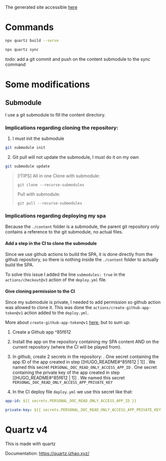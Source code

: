 The generated site accessible [here](https://hbock-42.github.io/personal_documentation)

# Commands

```bash title="run a local server"
npx quartz build --serve
```


```bash title="commit and push your work"
npx quartz sync
```

*todo*: add a git commit and push on the content submodule to the sync command

# Some modifications
## Submodule
I use a git submodule to fill the content directory.

### Implications regarding cloning the repository:

1. I must init the submodule
```bash
git submodule init
```

2. Git pull will not update the submodule, I must do it on my own
```bash
git submodule update
```

> [!TIPS]
>All in one
>Clone with submodule:
>```
>git clone --recurse-submodules
>```
>Pull with submodule:
>```
> git pull --recurse-submodules
>```

### Implications regarding deploying my spa
Because the `./content` folder is a submodule, the parent git repository only contains a reference to the git submodule, no actual files.

#### Add a step in the CI to clone the submodule
Since we use github actions to build the SPA, it is done directly from the github repository, so there is nothing inside the `./content` folder to actually build the SPA.

To solve this issue I added the line `submodules: true` in the `actions/checkout@v3` action of the `deploy.yml` file.

#### Give cloning permission to the CI
Since my submodule is private, I needed to add permission so github action was allowed to clone it. This was done the `actions/create-github-app-token@v1` action added to the `deploy.yml`. 

More about `create-github-app-token@v1` [here](https://github.com/actions/create-github-app-token?tab=readme-ov-file), but to sum up:

1. Create a Github app ^85f612

2. Install the app on the repository containing my SPA content AND on the current repository (where the CI will be played from).

3. In github, create 2 secrets in the repository:
	. One secret containing the app ID of the app created in step [[HUGO_README#^85f612 | 1]] . We named this secret `PERSONAL_DOC_READ_ONLY_ACCESS_APP_ID`
	. One secret containing the private key of the app created in step [[HUGO_README#^85f612 | 1]] . We named this secret `PERSONAL_DOC_READ_ONLY_ACCESS_APP_PRIVATE_KEY`

3. In the CI deploy file `deploy.yml` we use this secret like that:

```yaml
app-id: ${{ secrets.PERSONAL_DOC_READ_ONLY_ACCESS_APP_ID }}

private-key: ${{ secrets.PERSONAL_DOC_READ_ONLY_ACCESS_APP_PRIVATE_KEY }}
```


# Quartz v4

This is made with quartz

Documentation: https://quartz.jzhao.xyz/

